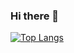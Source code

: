 ### Hi there 👋

[![Top Langs](https://github-readme-stats.vercel.app/api/top-langs/?username=sametcp)](https://github.com/anuraghazra/github-readme-stats)

